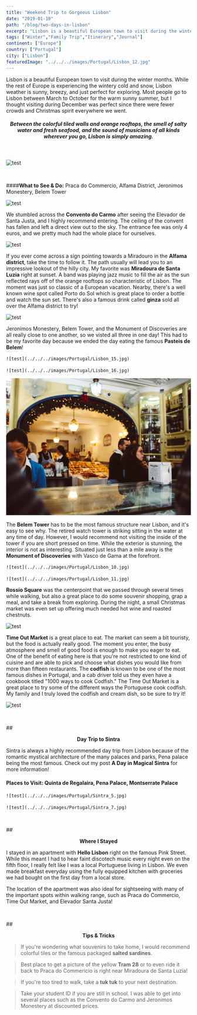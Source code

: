 ```yaml
---
title: "Weekend Trip to Gorgeous Lisbon"
date: "2019-01-10"
path: "/blog/two-days-in-lisbon"
excerpt: "Lisbon is a beautiful European town to visit during the winter months. While the rest of Europe is experiencing the wintery cold and snow, Lisbon weather is sunny, breezy, and just perfect for exploring. Between the colorful tiled walls and orange rooftops..."
tags: ["Winter","Family Trip","Itinerary","Journal"]
continent: ["Europe"]
country: ["Portugal"]
city: ["Lisbon"]
featuredImage: "../../../images/Portugal/Lisbon_12.jpg"
---
```


Lisbon is a beautiful European town to visit during the winter months. While the rest of Europe is experiencing the wintery cold and snow, Lisbon weather is sunny, breezy, and just perfect for exploring. Most people go to Lisbon between March to October for the warm sunny summer, but I thought visiting during December was perfect since there were fewer crowds and Christmas spirit everywhere we went. 

##### <center> Between the colorful tiled walls and orange rooftops, the smell of salty water and fresh seafood, and the sound of musicians of all kinds wherever you go, Lisbon is simply amazing.</center>

&nbsp;
&nbsp;

![test](../../../images/Portugal/Lisbon_4.jpg) 

&nbsp;

####**What to See & Do:** Praca do Commercio, Alfama District, Jeronimos Monestery, Belem Tower

![test](../../../images/Portugal/Lisbon_7.jpg) 

We stumbled across the **Convento do Carmo** after seeing the Elevador de Santa Justa, and I highly recommend entering. The ceiling of the convent has fallen and left a direct view out to the sky. The entrance fee was only 4 euros, and we pretty much had the whole place for ourselves. 

![test](../../../images/Portugal/Lisbon_2.jpg) 

If you ever come across a sign pointing towards a Miradouro in the **Alfama district**, take the time to follow it. The path usually will lead you to an impressive lookout of the hilly city. My favorite was **Miradoura de Santa Luzia** right at sunset. A band was playing jazz music to fill the air as the sun reflected rays off of the orange rooftops so characteristic of Lisbon. The moment was just so classic of a European vacation. Nearby, there's a well known wine spot called Porto do Sol which is great place to order a bottle and watch the sun set. There's also a famous drink called **ginza** sold all over the Alfama district to try!

![test](../../../images/Portugal/Lisbon_18.jpg)

Jeronimos Monestery, Belem Tower, and the Monument of Discoveries are all really close to one another, so we visted all three in one day! This had to be my favorite day because we ended the day eating the famous **Pasteis de Belem**! 


```grid|2|
![test](../../../images/Portugal/Lisbon_15.jpg)

![test](../../../images/Portugal/Lisbon_16.jpg) 
```
![test](../../../images/Portugal/Lisbon_17.jpg) 

The **Belem Tower** has to be the most famous structure near Lisbon, and it's easy to see why. The retired watch tower is striking sitting in the water at any time of day. However, I would recommend not visiting the inside of the tower if you are short pressed on time. While the exterior is stunning, the interior is not as interesting. Situated just less than a mile away is the **Monument of Discoveries** with Vasco de Gama at the forefront. 

```grid|2|
![test](../../../images/Portugal/Lisbon_10.jpg) 

![test](../../../images/Portugal/Lisbon_11.jpg)
```

**Rossio Square** was the centerpoint that we passed through several times while walking, but also a great place to do some souvenir shopping, grap a meal, and take a break from exploring. During the night, a small Christmas market was even set up offering much needed hot wine and roasted chestnuts. 

![test](../../../images/Portugal/Lisbon_8.jpg) 

**Time Out Market** is a great place to eat. The market can seem a bit touristy, but the food is actually really good. The moment you enter, the busy atmosphere and smell of good food is enough to make you eager to eat. One of the benefit of eating here is that you're not restricted to one kind of cuisine and are able to pick and choose what dishes you would like from more than fifteen restaurants. The **codfish** is known to be one of the most famous dishes in Portugal, and a cab driver told us they even have a cookbook titled "1000 ways to cook Codfish." The Time Out Market is a great place to try some of the different ways the Portuguese cook codfish. My family and I truly loved the codfish and cream dish, so be sure to try it! 

![test](../../../images/Portugal/Lisbon_9.jpg) 

&nbsp;
&nbsp;

##<center>**Day Trip to Sintra**</center>

Sintra is always a highly recommended day trip from Lisbon because of the romantic mystical architecture of the many palaces and parks, Pena palace being the most famous. Check out my post **A Day in Magical Sintra** for more information!

#### **Places to Visit:** Quinta de Regalaira, Pena Palace, Montserrate Palace

```grid|2|
![test](../../../images/Portugal/Sintra_5.jpg) 

![test](../../../images/Portugal/Sintra_7.jpg) 
```

&nbsp;
&nbsp;

##<center>**Where I Stayed**</center>

I stayed in an apartment with **Hello Lisbon** right on the famous Pink Street. While this meant I had to hear faint discotech music every night even on the fifth floor, I really felt like I was a local Portuguese living in Lisbon. We even made breakfast everyday using the fully equipped kitchen with groceries we had bought on the first day from a local store. 

The location of the apartment was also ideal for sightseeing with many of the important spots within walking range, such as Praca do Commercio, Time Out Market, and Elevador Santa Justa! 

&nbsp;

##<center>**Tips & Tricks**</center>

> If you're wondering what souvenirs to take home, I would recommend colorful tiles or the famous packaged **salted sardines**. 

> Best place to get a picture of the yellow **Tram 28** or to even ride it back to Praca do Commericio is right near Miradoura de Santa Luzia!

> If you're too tired to walk, take a **tuk tuk** to your next destination. 

> Take your student ID if you are still in school. I was able to get into several places such as the Convento do Carmo and Jeronimos Monestery at discounted prices. 



